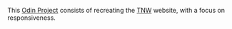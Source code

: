 This [Odin Project](https://www.theodinproject.com/courses/html-and-css/lessons/building-with-responsive-design?ref=lnav) consists of recreating the [TNW](https://thenextweb.com/) website, with a focus on responsiveness.
